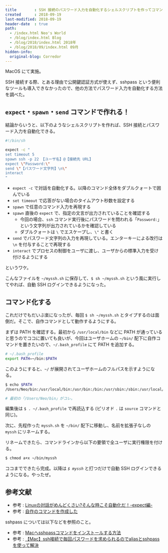 ```yaml
---
title        : SSH 接続のパスワード入力を自動化するシェルスクリプトを作ってコマンド化した
created      : 2018-09-19
last-modified: 2018-09-19
header-date  : true
path:
  - /index.html Neo's World
  - /blog/index.html Blog
  - /blog/2018/index.html 2018年
  - /blog/2018/09/index.html 09月
hidden-info:
  original-blog: Corredor
---
```


MacOS にて実施。

SSH 接続する際、とある理由で公開鍵認証方式が使えず、sshpass という便利なツールも導入できなかったので、他の方法でパスワード入力を自動化する方法を調べた。

## `expect`・`spawn`・`send` コマンドで作れる！

結論からいうと、以下のようなシェルスクリプトを作れば、SSH 接続とパスワード入力を自動化できる。

```bash
#!/bin/sh

expect -c "
set timeout 5
spawn ssh -p 22 【ユーザ名】@【接続先 URL】
expect \"Password:\"
send \"【パスワード文字列】\n\"
interact
"
```

- `expect -c` で対話を自動化する。以降のコマンド全体をダブルクォートで囲んでいる
- `set timeout` で応答がない場合のタイムアウト秒数を設定する
- `spawn` で任意のコマンド入力を再現する
- `spawn` 直後の `expect` で、指定の文言が出力されていることを確認する
  - 今回の場合、`ssh` コマンド実行後にパスワードを問われる「`Password:`」という文字列が出力されているかを確認している
  - ダブルクォートは `\` でエスケープし、`\"` と書く
- `send` でパスワード文字列の入力を再現している。エンターキーによる改行は `\n` を付与することで再現する
- `interact` でプロセスの制御をユーザに渡し、ユーザからの標準入力を受け付けるようにする

というワケ。

こんなファイルを `~/myssh.sh` に保存して、`$ sh ~/myssh.sh` という風に実行してやれば、自動 SSH ログインできるようになった。

## コマンド化する

これだけでもだいぶ楽になったが、毎回 `$ sh ~/myssh.sh` とタイプするのは面倒だ。そこで、自作コマンドとして動作するようにする。

まずは PATH を確認する。最初から `/usr/local/bin` などに PATH が通っていると思うのでココに置いても良いが、今回はユーザホームの `~/bin/` 配下に自作コマンドを置きたいので、`~/.bash_profile` にて PATH を追加する。

```bash
# ~/.bash_profile
export PATH=~/bin:$PATH
```

このようにすると、`~/` が展開されてユーザホームのフルパスを示すようになる。

```bash
$ echo $PATH
/Users/Neo/bin:/usr/local/bin:/usr/bin:/bin:/usr/sbin:/sbin:/usr/local/bin

# 最初の「/Users/Neo/bin」がコレ。
```

編集後は `$ . ~/.bash_profile` で再読込する (ピリオド `.` は `source` コマンドと同じ)。

次に、先程作った `myssh.sh` を `~/bin/` 配下に移動し、名前を拡張子なしの `myssh` にリネームする。

リネームできたら、コマンドラインから以下の要領で全ユーザに実行権限を付ける。

```bash
$ chmod a+x ~/bin/myssh
```

ココまでできたら完成。以降は *`$ myssh`* と打つだけで自動 SSH ログインできるようになる。やったぜ。

## 参考文献

- 参考 : [Linuxの対話がめんどくさい?そんな時こそ自動化だ！-expect編-](https://qiita.com/ine1127/items/cd6bc91174635016db9b)
- 参考 : [自作のコマンドを作成した](https://qiita.com/yoshiken/items/2b8e6c24d6b95e65b625)

sshpass については以下などを参照のこと。

- 参考 : [Macへsshpassコマンドをインストールする方法](https://qiita.com/LowSE01/items/f4919fff8f51887a2690)
- 参考 : [【Mac】ssh接続で毎回パスワードを求められるのでaliasとsshpassを使って解決](https://qiita.com/na1412/items/e8b20c1389b6c83c5d72)
